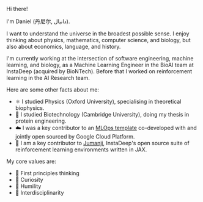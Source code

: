 Hi there! 

I'm Daniel (丹尼尔, دانیال).

I want to understand the universe in the broadest possible sense. I enjoy thinking about physics, mathematics, computer science, and biology, but also about economics, language, and history. 

I'm currently working at the intersection of software engineering, machine learning, and biology, as a Machine Learning Engineer in the BioAI team at InstaDeep (acquired by BioNTech). Before that I worked on reinforcement learning in the AI Research team.

Here are some other facts about me:
- ⚛️ I studied Physics (Oxford University), specialising in theoretical biophysics. 
- 🧬 I studied Biotechnology (Cambridge University), doing my thesis in protein engineering. 
- ☁️ I was a key contributor to an [MLOps template](https://github.com/GoogleCloudPlatform/vertex-pipelines-end-to-end-samples) co-developed with and jointly open sourced by Google Cloud Platform. 
- 🦁 I am a key contributor to [Jumanji](https://github.com/instadeepai/jumanji), InstaDeep's open source suite of reinforcement learning environments written in JAX. 

My core values are:
- 🌱 First principles thinking
- 🤔 Curiosity
- 🙌 Humility
- 🚀 Interdisciplinarity

<!---
dluo96/dluo96 is a ✨ special ✨ repository because its `README.md` (this file) appears on your GitHub profile.
You can click the Preview link to take a look at your changes.
--->
